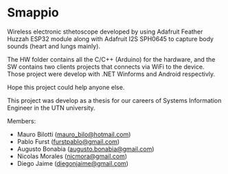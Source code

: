 # Smappio

Wireless electronic sthetoscope developed by using Adafruit Feather Huzzah ESP32 module along with Adafruit I2S SPH0645 to capture body sounds (heart and lungs mainly). 

The HW folder contains all the C/C++ (Arduino) for the hardware, and the SW contains two clients projects that connects via WiFi to the device. Those project were develop with .NET Winforms and Android respectivly. 

Hope this project could help anyone else. 

This project was develop as a thesis for our careers of Systems Information Engineer in the UTN university.

Members:
* Mauro Bilotti (mauro_bilo@hotmail.com)
* Pablo Furst (furstpablo@gmail.com)
* Augusto Bonabia (augusto.bonabia@gmail.com)
* Nicolas Morales (nicmora@gmail.com)
* Diego Jaime (diegonjaime@gmail.com)
